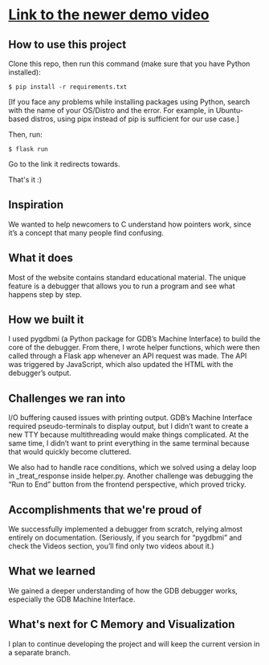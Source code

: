 # [Link to the newer demo video](https://www.reddit.com/r/developersIndia/comments/1n6w0ao/for_a_hackathon_made_a_c_debugger_frontend_in_an/)

## How to use this project

Clone this repo, then run this command (make sure that you have Python installed):

`$ pip install -r requirements.txt`

[If you face any problems while installing packages using Python, search with the name of your OS/Distro and the error. For example, in Ubuntu-based distros, using pipx instead of pip is sufficient for our use case.]

Then, run:

`$ flask run`

Go to the link it redirects towards.

That's it :)

## Inspiration

We wanted to help newcomers to C understand how pointers work, since it’s a concept that many people find confusing.

## What it does

Most of the website contains standard educational material. The unique feature is a debugger that allows you to run a program and see what happens step by step.

## How we built it

I used pygdbmi (a Python package for GDB’s Machine Interface) to build the core of the debugger. From there, I wrote helper functions, which were then called through a Flask app whenever an API request was made. The API was triggered by JavaScript, which also updated the HTML with the debugger’s output.

## Challenges we ran into

I/O buffering caused issues with printing output. GDB’s Machine Interface required pseudo-terminals to display output, but I didn’t want to create a new TTY because multithreading would make things complicated. At the same time, I didn’t want to print everything in the same terminal because that would quickly become cluttered.

We also had to handle race conditions, which we solved using a delay loop in _treat_response inside helper.py. Another challenge was debugging the “Run to End” button from the frontend perspective, which proved tricky.

## Accomplishments that we're proud of

We successfully implemented a debugger from scratch, relying almost entirely on documentation. (Seriously, if you search for “pygdbmi” and check the Videos section, you’ll find only two videos about it.)

## What we learned

We gained a deeper understanding of how the GDB debugger works, especially the GDB Machine Interface.

## What's next for C Memory and Visualization

I plan to continue developing the project and will keep the current version in a separate branch.



